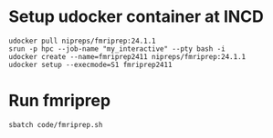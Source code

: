 
# Setup udocker container at INCD
    udocker pull nipreps/fmriprep:24.1.1
    srun -p hpc --job-name "my_interactive" --pty bash -i
    udocker create --name=fmriprep2411 nipreps/fmriprep:24.1.1
    udocker setup --execmode=S1 fmriprep2411

# Run fmriprep

    sbatch code/fmriprep.sh
